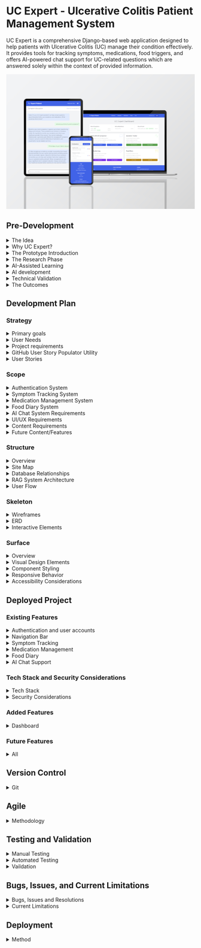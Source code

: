 # UC Expert - Ulcerative Colitis Patient Management System

UC Expert is a comprehensive Django-based web application designed to help patients with Ulcerative Colitis (UC) manage their condition effectively. It provides tools for tracking symptoms, medications, food triggers, and offers AI-powered chat support for UC-related questions which are answered solely within the context of provided information.

![Responsive Mockup](./static/readme_images/Expert-patient-mockup.png)

## Pre-Development

<details>
<summary>The Idea</summary>
<br>
I settled on a challenging goal: create a comprehensive Ulcerative Colitis management tool incorporating advanced AI chat capabilities through a RAG (Retrieval Augmented Generation) system. While RAG might seem "overkill" for the initial scope, it was chosen for:

- Learning opportunity in AI integration
- Future scalability for multiple medical conditions
- Potential for modular reuse
- Enhanced user support capabilities
- Control over LLM responses
<br>
<br>
</details>

<details>
<summary>Why UC Expert?</summary>
<br>
After having conversation with the medical director of InVita intellignece, Mark Sullivan, I noticed a misalignment between doctors and their patients on a particular idea. Mark explained to me how doctors value "Expert Patients". Having a patient who understands their condition well is beneficial to the doctor, as what is reported to them tends to be more accurate and relevant. I did some research among family, friends and peers, and learned that this notion is not realised by many people suffering from some form of affliction that is regularly monitored by their doctor. They feel as though, if anything, they are pushed away from understsnding the exact workings of their condition, and are simply told what to monitor and how to do it. This can work fine for many dilligent patients, but some stated thay feel a disconnect. They want to understand their illness in depth, but may feel "stupid" when speaking to a doctor regarding recent developments in symptoms or things they may think are of note. 

UC expert was born of my own experience in this area and response I received from others. It aims to create expert UC patients by allowing them to interact with an AI, regarding not just general information on the disease, but specific information relating to their current symptoms and state of their condition. They can ask the "stupid" questions they may prefer not to ask their doctor, gain re-assurance on particular issues, gain a deeper understanding of what may be causing them and have a record of symptoms they can then talk more confidently with their doctor about. The AI must re-direct to a mecical professional when the users interaction warrants it.
<br>
<br>
</details>


<details>
<summary>The Prototype Introduction</summary>
<br>
 Before I started the real project I decided to build a prototype using AI. This is a methodology I have adopted that allows me to ideate, validate, and test in a rapid and cutting edge manner. The new capabilities of LLM's and IDE's with native LLM integration allow for a this novel approach, which provides many advantages. I do initial research on the technologies required to build the app I have in mind, as you would expect. However, I then use this research to develop a comprehensive pseudocode style plan that will prompt an IDE native LLM to build the app. Once the prototype is complete I can quickly alter elements, iterate on possible features or improve existing ones, all while testing it's capabilities to see if it is performing as I expect. This allows me to interact with any product idea I have very quickly. It leads to rapid itterations and more detailed plans including refactoring before I have even written a line of code. I can then use the prototype as a basis to develop the app with minimal AI assitance, as I did with this project. It is a great way to learn a new technology. You gain an understanding of it's architecture and core pinciples without worrying about having to learn the detailed syntax of a particular function, that upon later testing turns out to be reduntant or unused by the user. 
<br>
<br>
</details>


<details>
<summary>The Research Phase</summary>
<br>

- Studied RAG system implementations by watching videos and reading langchain documentation.
- Explored Django best practices and watched tutorials on django architecture and implementation.
- Investigated AI integration options (Local/API and Model choice).
<br>
<br>
</details>


<details>
<summary>AI-Assisted Learning</summary>
<br>

- Used Claude AI for development planning.
- Leveraged Cursor.directory for Django best practice prompts.
- Created comprehensive prompts covering:

    - Django architecture
    - LangChain integration
    - RAG system implementation
    - Tailwind CSS styling
    - Database ERD
<br>
<br>
</details>


<details>
<summary>AI development</summary>
<br>
Used AI native Cursor IDE to develop the prototype. The main body of this took around an hour. I then developed it further by adding features and refinements until I was happy with it as a proof of concept. 

It can be found here https://github.com/GuyMitchy/Expert-Patient
<br>
<br>
</details>

<details>
<summary>Technical Validation</summary>
<br>

- Tested RAG using Ollama locally
- Verified basic Django structure
- Validated database relationships
- Assessed UX/UI concepts

<br>
</details>

<details>
<summary>The Outcomes</summary>
<br>

- Gained a deeper understanding of django project architecture
- Vaildated proof of concept and viabilty as a potential capstone project candidate.
- Prototype acts as a roadmap and development guide
- Learning opportunity - Native AI with indexed codebase allows me to question "how and why" things are working as they do. Learning as the AI explains syntax and implementation details. 
- LLM monitoring and assesment - Gained a deeper understanding on the capabilty of LLM's. Upon asking for explanations you realise the mistakes it makes (usually overcomplicating things), learning from it's mistakes like I would learn from my own.
- Deeper understanding of the importance of comprehensive planning, realisation that "It's all in the planning"

Once the prototype was complete and my assemment on viabilty was made I chose to proceed with the project.
<br>
<br>
</details>


## Development Plan

### Strategy

<details>
<summary>Primary goals</summary>

<br>

- Help UC patients track and manage their condition effectively by tracking symptoms, medications and Foods.
- Allow users to interact with a chatbot regarding their condition in order to become an expert patient.
- Focus on creating a reliable, easy-to-use health management tool.
- Enable data-driven conversations with healthcare providers by having a record of their condition.
<br>
<br>
</details>

<details>
<summary>User Needs</summary>
<br>

- Record and track my symptoms
- Manage my medication regimen
- Get reliable information about my condition
- Track my food intake and understand how it affects my condition
- Have secure access to my medical information
- Have the AI understand my specific condition
- Trust the AI's information
- Have the AI to maintain conversation context
<br>
<br>
</details>

<details>
<summary>Project requirements</summary>
<br>
The project requirements were taken from the assesment criteria located here (https://docs.google.com/document/d/1hqYa0lJszFtzzyRbjH-BKj2ng5XkNX7oukh9kXo-UM4/edit?tab=t.0)
<br>
<br>
</details>

<details>
<summary>GitHub User Story Populator Utility</summary>
<br>
To efficiently manage the user story development process I created a utility to automatically generate GitHub issues from user stories in .yaml format (https://github.com/GuyMitchy/github-user-story-populator).

This automated approach allowed for:

- Consistent issue formatting
- Automatic label application (Must Have, Should Have, etc.)
- Creation of task checkboxes for acceptance criteria
- Improved development workflow
<br>
<br>
</details>

<details>
<summary>User Stories</summary>

 #### user_stories.yaml

```yaml
stories:
  - type: Feature
    title: "Symptom Logging System"
    as_a: "UC patient"
    i_want: "to record and track my symptoms"
    so_that: "I can monitor my condition's progression and share accurate information with my healthcare providers"
    priority: "Must Have"
    labels: ["Must Have", "User"]
    acceptance_criteria:
      - "Can select from predefined symptom types (pain, blood, urgency, fatigue, joint pain, diarrhoea, other)"
      - "Can rate severity on a 1-5 scale"
      - "Can add descriptive notes about symptoms"
      - "Can set the date of symptoms"
      - "Can view a list of recorded symptoms"
      - "Can edit or delete existing symptom entries"

  - type: Feature
    title: "Medication Management System"
    as_a: "UC patient"
    i_want: "to manage my medication regimen"
    so_that: "I can maintain consistent treatment and track the effectiveness of different medications"
    priority: "Must Have"
    labels: ["Must Have", "User"]
    acceptance_criteria:
      - "Can add new medications with name, dosage, and frequency"
      - "Can specify medication start date"
      - "Can mark medications as active/inactive"
      - "Can add notes about medications"
      - "Can view complete medication history"
      - "Can edit medication details"
      - "Can delete medication entries"

  - type: Feature
    title: "Basic AI Chat Support"
    as_a: "UC patient"
    i_want: "to get reliable information about my condition"
    so_that: "I can make informed decisions about my daily health management"
    priority: "Must Have"
    labels: ["Must Have", "User"]
    acceptance_criteria:
      - "Can start new conversations with custom titles"
      - "Can receive responses based on verified UC information"
      - "Can view chat history"
      - "Receives emergency guidance for severe symptoms"
      - "Gets redirected to healthcare providers when appropriate"
      - "Can access previous conversations"

  - type: Feature
    title: "Personalized AI Responses"
    as_a: "UC patient"
    i_want: "the AI to understand my specific condition"
    so_that: "I can receive relevant and personalized guidance for my unique situation"
    priority: "Must Have"
    labels: ["Must Have", "User"]
    acceptance_criteria:
      - "AI references user's current medications in responses"
      - "AI considers user's symptom history when giving advice"
      - "AI provides personalized recommendations based on user data"
      - "AI maintains medical context throughout conversation"
      - "AI flags concerning symptom patterns"
      - "AI avoids contradicting user's current treatment plan"

  - type: Feature
    title: "Food Diary Management"
    as_a: "UC patient"
    i_want: "to track my food intake and its effects"
    so_that: "I can identify trigger foods and maintain a diet that minimizes flare-ups"
    priority: "Must Have"
    labels: ["Must Have", "User"]
    acceptance_criteria:
      - "Can log meals with date and time"
      - "Can specify food items consumed"
      - "Can mark foods as 'safe' or 'trigger'"
      - "Can note specific reactions to foods"
      - "Can view food diary history"
      - "Can identify trigger foods through history"
      - "Can edit or delete food diary entries"

  - type: Feature
    title: "User Authentication System"
    as_a: "UC patient"
    i_want: "secure access to my medical information"
    so_that: "I can maintain privacy and confidentiality of my health data"
    priority: "Must Have"
    labels: ["Must Have", "User"]
    acceptance_criteria:
      - "Can register for an account"
      - "Can log in securely"
      - "Can log out"
      - "Can only access own medical data"
      - "Has persistent data across sessions"

  - type: Feature
    title: "Conversation Management"
    as_a: "UC patient"
    i_want: "to organize and review my AI conversations"
    so_that: "I can easily reference previous advice and track my health-related questions over time"
    priority: "Should Have"
    labels: ["Should Have", "User"]
    acceptance_criteria:
      - "Can create titled conversations"
      - "Can view list of all conversations"
      - "Can navigate between different conversations"
      - "Can see timestamp for each message"
      - "Can identify bot vs user messages"

  - type: Feature
    title: "AI Knowledge Verification"
    as_a: "UC patient"
    i_want: "to trust the AI's information"
    so_that: "I can confidently use its guidance in managing my condition"
    priority: "Should Have"
    labels: ["Should Have", "User"]
    acceptance_criteria:
      - "AI clearly indicates when information is not available"
      - "AI provides consistent answers to similar questions"
      - "AI acknowledges medical disclaimer when appropriate"
      - "AI maintains professional medical terminology"
      - "AI correctly categorizes symptom severity"

  - type: Feature
    title: "AI Chat Context Management"
    as_a: "UC patient"
    i_want: "the AI to maintain conversation context"
    so_that: "I can have more meaningful and coherent discussions about my health concerns"
    priority: "Could Have"
    labels: ["Could Have", "User"]
    acceptance_criteria:
      - "AI remembers previous questions in conversation"
      - "AI can reference earlier parts of conversation"
      - "AI maintains consistent advice throughout chat"
      - "AI can clarify previous responses"
      - "AI can update responses based on new information"

  - type: Feature
    title: "Out of Scope Features"
    as_a: "Developer"
    i_want: "to document features that won't be implemented"
    so_that: "we can maintain clear project boundaries"
    priority: "Wont Have"
    labels: ["Wont Have", "Developer"]
    acceptance_criteria:
      - "Medication reminders/scheduling"
      - "Direct healthcare provider communication"
      - "File upload for medical documents"
      - "Medication interaction checking"
      - "Integration with medical devices/apps"
      - "Real-time symptom alerts"
      - "Automated meal planning"
      - "Social features or community support"
      - "Integration with electronic health records"


     
  # LO1: Agile Planning and Design
  - type: Feature
    title: "Front-End Design Implementation"
    as_a: "Developer"
    i_want: "to implement accessible and responsive front-end design"
    so_that: "the application meets WCAG guidelines and provides a consistent user experience"
    priority: "Must Have"
    labels: ["Must Have", "Developer"]
    acceptance_criteria:
      - "Implement semantic HTML5 elements throughout (header, nav, main, footer, etc.)"
      - "Pass WCAG validation with no errors"
      - "Implement responsive design using CSS Grid/Flexbox/Media Queries"
      - "Ensure consistent styling across all pages"
      - "Verify functionality across different screen sizes (mobile, tablet, desktop)"
      - "Implement clear navigation structure"
      - "Use Bootstrap or custom CSS framework consistently"

  - type: Feature
    title: "Database Structure Implementation"
    as_a: "Developer"
    i_want: "to implement a Django database-backed application"
    so_that: "data can be efficiently managed and stored"
    priority: "Must Have"
    labels: ["Must Have", "Developer"]
    acceptance_criteria:
      - "Configure Django application with PostgreSQL database"
      - "Create at least one custom model meeting project requirements"
      - "Implement proper field types and relationships"
      - "Configure model constraints and validation"
      - "Implement efficient database queries using Django's ORM"
      - "Document model relationships in README"

  - type: Feature
    title: "Agile Project Management Implementation"
    as_a: "Developer"
    i_want: "to maintain an active Agile project management system"
    so_that: "project progress is tracked and documented"
    priority: "Must Have"
    labels: ["Must Have", "Developer"]
    acceptance_criteria:
      - "Set up project board (GitHub Projects or similar)"
      - "Create and maintain user stories with clear acceptance criteria"
      - "Link all stories to project goals"
      - "Update board regularly showing sprint progress"
      - "Document Agile process in README"
      - "Include screenshots of board progression"

  - type: Feature
    title: "Code Quality Standards"
    as_a: "Developer"
    i_want: "to implement high-quality Python code"
    so_that: "the application is maintainable and reliable"
    priority: "Must Have"
    labels: ["Must Have", "Developer"]
    acceptance_criteria:
      - "Implement custom Python logic with compound statements"
      - "Follow PEP 8 style guidelines"
      - "Use consistent naming conventions (snake_case for Python)"
      - "Include comprehensive docstrings for all functions/classes"
      - "Add explanatory comments for complex logic"
      - "Maintain consistent indentation"
      - "Use descriptive variable and function names"

  - type: Feature
    title: "UX Design Documentation"
    as_a: "Developer"
    i_want: "to document the UX design process"
    so_that: "design decisions are clearly understood"
    priority: "Must Have"
    labels: ["Must Have", "Developer"]
    acceptance_criteria:
      - "Create wireframes for all pages (mobile and desktop)"
      - "Develop visual mockups showing color schemes"
      - "Document user stories and acceptance criteria"
      - "Include design process reasoning in README"
      - "Document all major design changes and rationale"
      - "Include sitemap or information architecture diagram"

  # LO2: Data Model and Business Logic
  - type: Feature
    title: "Database Development"
    as_a: "Developer"
    i_want: "to implement a consistent database structure"
    so_that: "data integrity is maintained"
    priority: "Must Have"
    labels: ["Must Have", "Developer"]
    acceptance_criteria:
      - "Design normalized database schema"
      - "Document table relationships with ERD"
      - "Implement appropriate data types and constraints"
      - "Create and maintain database migrations"
      - "Document database schema in README"
      - "Implement proper indexes for performance"

  - type: Feature
    title: "Enhanced CRUD Implementation"
    as_a: "Developer"
    i_want: "to implement comprehensive CRUD functionality"
    so_that: "users can effectively manage data"
    priority: "Must Have"
    labels: ["Must Have", "Developer"]
    acceptance_criteria:
      - "Implement Create operations with validation"
      - "Implement Read operations with filtering/search"
      - "Implement Update operations with validation"
      - "Implement Delete operations with confirmation"
      - "Add success/error messages for all operations"
      - "Implement proper access controls for each operation"
      - "Add defensive programming checks"

  - type: Feature
    title: "User Notification System"
    as_a: "Developer"
    i_want: "to implement a comprehensive notification system"
    so_that: "users are informed of relevant changes"
    priority: "Must Have"
    labels: ["Must Have", "Developer"]
    acceptance_criteria:
      - "Implement real-time/near-real-time notifications"
      - "Show success messages for all CRUD operations"
      - "Implement error notifications"
      - "Create notification queue system"
      - "Allow users to manage notification preferences"
      - "Ensure notifications are user-specific"
      - "Document notification types in README"

  - type: Feature
    title: "Form Implementation"
    as_a: "Developer"
    i_want: "to implement validated forms"
    so_that: "data integrity is maintained"
    priority: "Must Have"
    labels: ["Must Have", "Developer"]
    acceptance_criteria:
      - "Implement Django forms for all data entry"
      - "Add client-side validation where appropriate"
      - "Implement server-side validation"
      - "Show clear error messages"
      - "Style forms consistently"
      - "Make forms accessible (ARIA labels, etc.)"
      - "Handle form submission errors gracefully"

  # LO3: Authentication and Authorization
  - type: Feature
    title: "Enhanced Authentication System"
    as_a: "Developer"
    i_want: "to implement a secure authentication system"
    so_that: "user access is properly controlled"
    priority: "Must Have"
    labels: ["Must Have", "Developer"]
    acceptance_criteria:
      - "Implement secure user registration"
      - "Create role-based login system"
      - "Add password reset functionality"
      - "Implement email verification"
      - "Show clear login state indicators"
      - "Protect routes based on authentication"
      - "Implement proper session management"
      - "Add secure password handling"
      - "Document authentication flow in README"

  # LO4: Testing
  - type: Feature
    title: "Comprehensive Testing Implementation"
    as_a: "Developer"
    i_want: "to implement thorough testing"
    so_that: "application reliability is verified"
    priority: "Must Have"
    labels: ["Must Have", "Developer"]
    acceptance_criteria:
      - "Write Python unit tests for models"
      - "Create view tests for all CRUD operations"
      - "Implement form validation tests"
      - "Create JavaScript tests (if applicable)"
      - "Document manual testing procedures"
      - "Include testing coverage report"
      - "Document all testing in README"

  # LO5: Version Control
  - type: Feature
    title: "Enhanced Version Control"
    as_a: "Developer"
    i_want: "to maintain proper version control"
    so_that: "code changes are tracked securely"
    priority: "Must Have"
    labels: ["Must Have", "Developer"]
    acceptance_criteria:
      - "Write meaningful commit messages"
      - "Make regular, atomic commits"
      - "Use feature branches for development"
      - "Implement proper .gitignore"
      - "Secure sensitive information"
      - "Document branching strategy"
      - "Maintain clean commit history"

  # LO6: Deployment
  - type: Feature
    title: "Enhanced Deployment Process"
    as_a: "Developer"
    i_want: "to implement secure deployment procedures"
    so_that: "the application runs correctly in production"
    priority: "Must Have"
    labels: ["Must Have", "Developer"]
    acceptance_criteria:
      - "Deploy successfully to cloud platform"
      - "Configure production database"
      - "Set up environment variables"
      - "Disable Debug mode in production"
      - "Implement proper error handling"
      - "Document deployment process"
      - "Configure static file serving"
      - "Set up proper logging"
      - "Implement backup procedures"

  # LO7: Custom Data Models
  - type: Feature
    title: "Enhanced Custom Data Model"
    as_a: "Developer"
    i_want: "to implement custom data models"
    so_that: "specific project requirements are met"
    priority: "Must Have"
    labels: ["Must Have", "Developer"]
    acceptance_criteria:
      - "Design models to fit project needs"
      - "Implement proper model relationships"
      - "Add custom model methods"
      - "Create model managers where needed"
      - "Document model architecture"
      - "Implement proper validation"
      - "Add custom querysets if required"
```
<br>
<br>
</details>

</details>

### Scope

<details>
<summary>Authentication System</summary>
<br>

- Django AllAuth Authentication
- Email-based registration and login (remove username)
- Password validation
- Session management
- Access control to personal data
<br>
<br>
</details>


<details>
<summary>Symptom Tracking System</summary>
<br>

This system will enable UC patients to maintain a comprehensive log of their symptoms for monitoring disease progression and sharing with healthcare providers. The structured format ensures consistent tracking of critical health indicators.
<br>

#### Model

```python
Required Fields:
- User (ForeignKey)
- Date (DateField)
- Type (CharField with choices):
    - Abdominal Pain
    - Blood in Stool
    - Urgency
    - Diarrhoea
    - Fatigue
    - Joint Pain
    - Other
- Severity (IntegerField 1-5):
    - Very Mild
    - Mild
    - Moderate
    - Severe
    - Very Severe
- Description (TextField)
```
<br>
<br>
</details>

<details>
<summary>Medication Management System</summary>
<br>
This system will help patients track their UC medication regimen, ensuring accurate records of current and historical treatments. It supports all major UC medication categories and various dosing schedules.
<br>
```python
Required Fields:
- User (ForeignKey)
- Name (CharField with categories):
    - 5-ASAs
    - Corticosteroids
    - Immunomodulators
    - Biologics
    - JAK Inhibitors
- Dosage (CharField)
- Frequency (CharField with choices):
    - Daily
    - Twice Daily
    - Three Times Daily
    - Four Times Daily
    - Weekly
    - Every Other Week
    - Monthly
    - As Needed
- Start Date (DateField)
- Active Status (BooleanField)
- Notes (TextField)
```
<br>
<br>
</details>


<details>
<summary>Food Diary System</summary>
<br>

This system allows patients to monitor their diet and identify potential trigger foods. It includes detailed timing and portion information to help establish patterns between diet and symptoms.
<br>
 
```python
Required Fields:
- User (ForeignKey)
- Date (DateTimeField)
- Eaten At (TimeField)
- Meal Type (CharField):
    - Breakfast
    - Lunch
    - Dinner
    - Snack
- Food Name (CharField)
- Portion Size (CharField)
- Is Trigger (BooleanField)
- Notes (TextField)
```
<br>
<br>
</details>


<details>
<summary>AI Chat System Requirements</summary>
A context-aware chat system that provides personalized UC management guidance based on user data and verified medical information.
<br>

#### Conversation Management
```python
Required Fields:
- User (ForeignKey)
- Title (CharField)
- Created/Updated timestamps
```

#### Message Management
```python
Required Fields:
- Conversation (ForeignKey)
- Content (TextField)
- Is Bot (BooleanField)
- Created timestamp
```

#### RAG System Requirements
- Knowledge Base Content:
  - UC medical information
  - Medication details
  - Emergency guidance
  - Dietary information
  - Lifestyle management
  
- Vector Database Requirements:
  - Document chunking (250 char chunks)
  - Chunk overlap (25 chars)
  - Embedding storage
  - Efficient retrieval

- Context Management:
  - Verified medical UC knowledge
  - User symptom history
  - Current medications
  - Recent food entries
  - Conversation history

<br>
<br>
</details>


<details>
<summary>UI/UX Requirements</summary>

#### Navigation
- Fixed top navigation bar
- Mobile-responsive menu
- Quick access to main features through dashboard cards
- Consistent back navigation

#### Forms
- Clear error messages
- Input validation
- Date selection controls
- Mobile-friendly inputs

#### Lists and History Views
- Chronological ordering
- Filtering capabilities
- Clear data presentation
- Edit/Delete functionality

#### Responsive Design
- Mobile-first approach
- Tailwind breakpoints:
  - md: 768px
<br>
<br>
</details>


<details>
<summary>Content Requirements</summary>

#### Medical Knowledge Base
- Markdown format for reliable vector storage and retrieval
- Core UC information
- Medication details and usage
- Emergency response guidance
- Dietary recommendations
- Lifestyle management advice

#### User Guidance
- Feature usage instructions
- Data entry guidelines
- Emergency information
- Privacy policies
- Terms of service

#### System Messages
- Welcome messages
- Confirmation alerts
- Error notifications
- Success feedback

<br>
<br>
</details>


<details>
<summary>Future Content/Features</summary>
<br>

- Medication reminders
- Direct healthcare provider communication
- Medical document upload
- Automated meal planning
- Community support features
- Disease state report creation
<br>
<br>
</details>

### Structure
<details>
<summary>Overview</summary> 
<br>

- Dashboard-centered design for quick access to all features.
- Cards to decribe and navigate to each feature.
- Clear navigation to each section always available via navbar.
- Consistent layout across all features.
- Footer section providing usage information, policies and disclaimers.
- Data entry forms(add, delete and edit) for each feature
- Historical list pages for each feature.
- Chat windows for each conversation with persistent chat history.
<br>
<br>
</details>


<details>
<summary>Site Map</summary>

#### Non-Authenticated
- Landing Page
  - Login
  - Register
  - About UC Expert
  - Privacy Policy

#### Authenticated Users

#### Header
- Logo/Brand
- Navigation Menu
- User Welcome
- Logout Option

#### Dashboard (Home)
- Recent Activity Overview
  - Latest Symptoms (3)
  - Active Medications (3)
  - Recent Foods (3)
- Quick Access Cards
  - Symptom Tracker
  - Medication Log
  - Food Diary
  - Chat with UC Expert

#### Symptom Management
- List View
  - Add new Symptom button - links to form
  - View all Symptoms in reverse order
  - Edit/Delete buttons - link to forms
  - Add confirmation
  - Delete Confirmation

#### Medication Management
- List View
  - Add New Medication button - links to form
  - View All Medications in reverse order
  - Active/Inactive Filter - shows greyed if inactive
  - Edit/Delete buttons - link to forms
  - Add confirmation
  - Delete Confirmation

#### Food Diary
- List View
  - Add New Entry - link to form
  - View All Entries in reverse order
  - Edit/Delete buttons - link to forms
  - Add confirmation
  - Delete Confirmation

#### Chat System
- List View
  - Start New Converstion
  - View Previous Conversations in reverse order
  - Delete button - links to form
- Chat Detail
  - Chat window
  - Message History
  - Message Input Area
  - Back to conversations button - links to list view
<br>
<br>
</details>


<details>
<summary>Database Relationships</summary>
<br>

```
User
└── Symptoms (One-to-Many)
└── Medications (One-to-Many)
└── Foods (One-to-Many)
└── Conversations (One-to-Many)
    └── Messages (One-to-Many)
```
<br>
<br>
</details>


<details>
<summary>RAG System Architecture</summary>
<br>

```
knowledge/
├── manager.py (Singleton Pattern)
│   ├── RAGManager
│   │   ├── _instance (Single RAG instance)
│   │   ├── get_instance() (Get/create RAG instance)
│   │   └── cleanup() (Resource management)
│   └── with_rag decorator (Handles RAG instance injection)
│
├── rag_setup.py (System Configuration)
│   └── UCExpertRAG
│       ├── __init__
│       │   ├── OpenAI embeddings setup
│       │   ├── Pinecone vector store initialization
│       │   └── Chat prompt template configuration
│       ├── initialize_documents()
│       │   ├── Document loading
│       │   ├── Text splitting (250 char chunks)
│       │   └── Vector store population
│       ├── get_diverse_documents()
│       │   └── Similarity search functionality
│       └── get_response()
│           ├── Context building
│           ├── Response generation
│           └── Error handling
│
└── docs/
    └── core_knowledge.md
        ├── Emergency Information
        ├── Symptoms
        ├── Monitoring
        ├── Diet
        ├── Lifestyle
        ├── Support
        └── Medications
```

### RAG System Data Flow
1. Initialization
   ```python
   # Single instance creation via decorator
   @with_rag
   def send_message(request, conversation_id, rag=None):
       # rag parameter automatically injected
   ```

2. Knowledge Processing
   ```python
   # Document processing
   text_splitter = RecursiveCharacterTextSplitter(
       chunk_size=250,
       chunk_overlap=25,
       separators=["\n## ", "\n### ", "\n", " ", ""]
   )
   ```

3. Context Building
   ```python
   # User context structure
   user_context = """
   User Context:
   - Recent Symptoms
   - Current Medications
   - Food Diary Entries
   
   Conversation History:
   - Previous Messages
   """
   ```

4. Response Generation Pipeline
```mermaid
graph TD
    %% Entry Point
    Start[/User Sends Message/]:::blackText --> Decorator[with_rag Decorator]:::blackText
    Decorator --> CheckInstance{RAG Instance <br/>Exists?}:::blackText
    
    %% RAGManager Singleton
    CheckInstance -->|No| Init[Initialize UCExpertRAG]:::blackText
    Init --> InitEmbed[Setup OpenAI Embeddings]:::blackText
    InitEmbed --> InitLLM[Initialize ChatGPT]:::blackText
    InitLLM --> InitPine[Connect to Pinecone]:::blackText
    InitPine --> DefinePrompt[Define Base Prompt Template]:::blackText
    DefinePrompt --> CheckVS{Vector Store Empty?}:::blackText
    
    CheckVS -->|Yes| LoadDocs[Load Documents]:::blackText
    LoadDocs --> SplitDocs[Split Documents]:::blackText
    SplitDocs --> CreateEmbed[Create Embeddings]:::blackText
    CreateEmbed --> StoreVecs[Store in Pinecone]:::blackText
    StoreVecs --> RAGInstance[RAG Instance Ready]
    
    CheckVS -->|No| RAGInstance
    CheckInstance -->|Yes| RAGInstance
    
    %% Query Processing
    RAGInstance --> SimSearch[Similarity Search]:::blackText
    SimSearch --> RetrieveContext[Retrieve Relevant Documents]:::blackText
    
    %% Context Building in Parallel
    RAGInstance --> BuildContext[Build User Context]:::blackText
    BuildContext --> GetSymptoms[Get Recent Symptoms]:::blackText
    BuildContext --> GetMeds[Get Active Medications]:::blackText
    BuildContext --> GetFood[Get Food Diary]:::blackText
    BuildContext --> GetHistory[Get Chat History]:::blackText
    
    %% Combine Everything
    RetrieveContext --> FormatPrompt[Format Complete Prompt]:::blackText
    BuildContext --> FormatPrompt
    FormatPrompt --> CombineElements[Combine:<br/>1. Base Template<br/>2. Retrieved Context<br/>3. User Context<br/>4. Chat History<br/>5. User Question]:::blackText
    CombineElements --> SendToLLM[Send to ChatGPT]:::blackText
    SendToLLM --> SaveMsg[Save Message]:::blackText
    SaveMsg --> End[/End/]:::blackText
    
    %% Styling
    classDef init fill:#e1f5fe,stroke:#01579b
    classDef singleton fill:#f3e5f5,stroke:#4a148c
    classDef context fill:#fff3e0,stroke:#e65100
    classDef process fill:#e8f5e9,stroke:#1b5e20
    classDef prompt fill:#fce4ec,stroke:#880e4f
    classDef blackText color:black
    
    class Start,End process
    class Decorator,CheckInstance,Init,InitEmbed,InitLLM,InitPine singleton
    class CheckVS,LoadDocs,SplitDocs,CreateEmbed,StoreVecs init
    class BuildContext,GetSymptoms,GetMeds,GetFood,GetHistory context
    class DefinePrompt,FormatPrompt,CombineElements prompt
    class SimSearch,RetrieveContext,SendToLLM,SaveMsg process

    
```

5. Resource Management
   ```python
   # Cleanup on shutdown
   atexit.register(RAGManager.cleanup)
   ```

6. Error Handling
   ```python
   try:
       response = rag.get_response(
           question=user_message,
           user_info=user_context,
           conversation_history=conversation_history
       )
   except Exception as e:
       # Error handling and logging
   ```
<br>
<br>
</details>


<details>
<summary>User Flow</summary>
<br>

1. Authentication
   - Register/Login
   - Redirect to Dashboard

2. Dashboard Navigation
   - Overview of recent data
   - Access to main features

3. Feature Workflows
   - List View Entry
   - Create New Entry
   - View/Edit Details
   - Delete Confirmation

4. Chat Interaction
   - Start/Continue Conversation
   - Receive Contextual Responses
   - Emergency Guidance When Needed
<br>
<br>
</details>

### Skeleton
<details>
<summary>Wireframes</summary>
<br>

![Desktop](static/readme_images/desktop_wireframe.png)

![Mobile](static/readme_images/mobile_wireframe.png)
<br>
<br>
</details>

<details>
<summary>ERD</summary>


```mermaid
erDiagram
    User ||--o{ Symptom : logs
    User ||--o{ Medication : manages
    User ||--o{ Conversation : has
    User ||--o{ FoodDiary : records
    Conversation ||--o{ Message : contains

    User {
        int id PK
        string username
        string email
        string password
    }

    Symptom {
        int id PK
        int user_id FK
        date date
        string type
        int severity
        text description
    }

    Medication {
        int id PK
        int user_id FK
        string name
        string dosage
        string frequency
        date start_date
        boolean active
        text notes
        datetime created_at
        datetime updated_at
    }

    FoodDiary {
        int id PK
        int user_id FK
        datetime eaten_at
        string meal_type
        string food_name
        string portion_size
        boolean is_trigger
        text notes
        datetime created_at
        datetime updated_at
    }

    Conversation {
        int id PK
        int user_id FK
        string title
        datetime created_at
        datetime updated_at
    }

    Message {
        int id PK
        int conversation_id FK
        text content
        boolean is_bot
        datetime created_at
    }
   ```
<br>
<br>
</details>

<details>
<summary>Interactive Elements</summary>

#### Buttons
- Primary Actions (Add, edit, save)
- Secondary Actions (Cancel, Back)
- Destructive Actions (Delete)
- Icon Buttons (Edit, Delete)

#### Forms
- Text Inputs
- Select Dropdowns
- Date/Time Pickers
- Checkboxes
- Text Areas

### Feedback Elements
- Success Messages
- Error Alerts
- Loading States
- Confirmation Dialogs

<br>
<br>
</details>

### Surface

<details>
<summary>Overview</summary>
<br>

- Medical-inspired blue color scheme for professionalism and trust
- High contrast for readability
- Clear visual feedback for user actions
- Consistent use of Tailwind CSS for styling
- Familiar chat window with colour coded message boxes

</details>

<details>
<summary>Visual Design Elements</summary>

#### Color Palette
```css
Primary Colors:
- Medical Blue: #2563eb (Tailwind blue-600)
- White: #ffffff
- Success Green: #16a34a (Tailwind green-600)
- Warning Yellow: #ca8a04 (Tailwind yellow-600)
- Error Red: #dc2626 (Tailwind red-600)

Background Colors:
- Light Gray: #f3f4f6 (Tailwind gray-100)
- Card White: #ffffff
- Hover States: #1d4ed8 (Tailwind blue-700)

Message Colors:
- Bot Message: #dbeafe (Tailwind blue-100)
- User Message: #dcfce7 (Tailwind green-100)
```

#### Typography
Using Tailwind's default font stack:
```css
- Headings: font-bold
- Body Text: font-normal
- Navigation: font-medium
- Form Labels: font-medium
```
<br>
<br>
</details>

<details>
<summary>Component Styling</summary>

##### Cards
- White background
- Shadow effect
- Rounded corners
- Hover state with increased shadow
- Transition effects

##### Forms
- Input fields with rounded borders
- Focus states with blue outline
- Clear error states with red highlighting
- Success states with green confirmation

##### Buttons
Primary:
- Blue background
- White text
- Hover darkening
- Rounded corners

Secondary:
- White background
- Gray border
- Blue text
- Hover background light blue

Destructive:
- Red background
- White text
- Hover darkening

<br>
<br>
</details>

<details>
<summary>Responsive Behavior</summary> 

#### Mobile Adaptations
- Stack layouts vertically
- Simplify navigation to burger menu

#### Desktop Enhancements
- Multi-column layouts
- Hover effects
- Extended navigation
<br>
<br>
</details>

<details>
<summary>Accessibility Considerations</summary>


#### Color Contrast
- All text meets WCAG 2.1 requirements
- Clear distinction between interactive elements
- No color-only information indicators

#### Interactive Elements
- Clear focus states
- Adequate sizing for touch targets
- Consistent interaction patterns

#### Text Readability
- Sufficient font sizes
- Adequate line spacing
- Proper contrast ratios
<br>
<br>
</details>


## Deployed Project 

### Existing Features

<details>
<summary>Authentication and user accounts</summary>

<br>

- Persistent user accounts with authentication
- Styled login page 
- Register as a new user with password verification
- Styled register page
- Styled sign out page with confirmation
- Welcome message

![Sign In](./static/readme_images/sign_in.png)
![Register](./static/readme_images/sign_up.png)
![Welcome Message](./static/readme_images/welcome.png)
<br>
<br>
</details>

<details>
<summary>Navigation Bar</summary>
<br> 

- Permanent navigation bar with links to dashboard and all list pages for each feature.
- Mobile burger menu for hidden navigation
- Sliding mobile navigation menu

![Desktop Navbar](./static/readme_images/navbar.png)
![Mobile Nav Menu](./static/readme_images/mobile_nav_menu.png)
![Mobile Burger Menu](./static/readme_images/burger.png)


<br>
</details>

<details>
<summary>Symptom Tracking</summary>
<br>

- Log symptoms with type, severity, and description
- Date-based tracking
- Visual severity indicators
- Edit and delete functionality
- Historical list view of symptoms

![Symtom List](./static/readme_images/symptom_list.png)
![Add Symptom](./static/readme_images/add_symptom.png)
<br>
<br>
</details>

<details>
<summary>Medication Management</summary>
<br>
 
- Comprehensive medication database
- Track active and previous medications
- Record dosage and frequency
- Medication history view
- Edit and delete functionality

![Medication List](./static/readme_images/medication_list.png)
![Add Medication](./static/readme_images/add_medication.png)
<br>
<br>
</details>

<details>
<summary>Food Diary</summary>
<br>

- Log meals with date and time
- Identify trigger foods
- Track portion sizes
- Add notes about reactions
- View food history
- Edit and delete functionality

![Food Diary List](./static/readme_images/food_list.png)
![Add Food](./static/readme_images/add_food.png)
<br>
<br>
</details>

<details>
<summary>AI Chat Support</summary>
<br>

- UC-specific knowledge base
- Context-aware responses
- Emergency guidance for severe symptoms
- Conversation history as context
- Personalized responses based on user data

ADD IMAGE HERE
<br>
<br>
</details>

### Tech Stack and Security Considerations

<details>
<summary>Tech Stack</summary>
<br>

#### Backend

- Django 5.1.3: Primary web framework
- Python: Core programming language
- PostgreSQL: Production database
- SQLite: Development database
- OpenAI API (GPT-4): LLM for chat responses
- Pinecone: Vector database for RAG system
- Django AllAuth: Authentication system

#### Frontend

- HTML5: Semantic markup
- Tailwind CSS: Utility-first styling
- JavaScript: Interactive elements
- WhiteNoise: Static file serving

#### Development Tools

- dj-database-url: Database configuration
- python-dotenv: Environment management
- Django Debug Toolbar: Development debugging

#### RAG System Components

- LangChain: RAG implementation framework
- OpenAI Embeddings: Document vectorization
- Pinecone Vector Store: Vector storage and retrieval
- RecursiveCharacterTextSplitter: Document chunking
- ChatPromptTemplate: Response generation

#### Deployment

- Heroku: Cloud platform hosting
- Gunicorn: WSGI HTTP Server
- WhiteNoise: Static file serving in production

<br>
<br>
</details>

<details>
<summary>Security Considerations</summary>
<br>

#### Authentication & Authorization

- Email-based authentication using Django AllAuth
- Login required mixins for all views
- User-specific querysets ensuring data isolation
- CSRF protection enabled globally
- Secure password hashing with Django's auth system

#### Data Protection

- User data segregation through ForeignKey relationships
- Database access controlled through Django ORM
- Sensitive settings stored as environment variables
- Debug mode disabled in production

#### API Security

- OpenAI API key secured in environment variables
- Pinecone API key protected in environment variables
- RAG system access controlled through decorators

#### Form Security

- Server-side validation on all forms
- Client-side validation for better UX on date entry
- XSS protection through Django's template system
- Secure file upload handling

#### Deployment Security

- SECRET_KEY stored in environment variables
- ALLOWED_HOSTS configured for production
- Secure HTTPS connection enforced
- WhiteNoise for secure static file serving

Chat System Security

- RAG responses limited to verified medical information
- Emergency protocols for severe symptoms
- User data privacy in conversation context
- Proper error handling and logging

<br>
<br>
</details>

### Added Features

<details>
<summary>Dashboard</summary>

This was an additional feature added towards the end of development. I did not identify the need for it in my plan, but decided to add it as it allows users to quickly view their recent data.

- Overview of recent symptoms, medications, and food entries
- Quick access cards to main features
- Status indicators for active medications and recent symptoms

ADD IMAGE HERE
<br>
<br>
</details>

### Future Features

<details>
<summary>All</summary>

- Medication reminders/scheduling (Rag system can currently work out when medication should be taken based on frequency and start date)
- Direct healthcare provider communication
- File upload for medical documents
- Medication interaction checking
- Automated meal planning
- Social features/community support
- Integration with electronic health records
- Symtom report creation
<br>
<br>
</details>


## Version Control

<details>
<summary>Git</summary>

I used Git for version control. I protected the main branch and tried to only work on feature branches to aid in maintaining a clean commit history.

#### Branching Strategy

##### Feature Branches

- Main - Set up intial Django prject structure, Urls and settings
- Database-and-deploy - For switching from sqlLite to Postgres and intial deploy
- home-branch - For home app features
- foods-app - For foods app features
- medication-app - For medication app features
- symptom-app - For symptom app features
- chat-and-rag - For RAG sytem development and chat app features

##### Styling Branches

- Auth-Style-Branch - For styling the AllAuth templates
- styling-branch - For overall styling once the mvp was complete

##### Bug Branches

- deploy-proxy-bug - Branch made for particular proxy bug relating to pinecone on deploy.

##### Cleanup Branch

-cleanup - Branch for cleaning up elements across all features
<br>
<br>
</details>


## Agile

<details>
<summary>Methodology</summary>

TALK ABOUT HOW AGILE WAS USED HERE - Project board etc.
<br>
<br>
</details>



## Testing and Validation

<details>
<summary>Manual Testing</summary>
<br>

Manual testing was conducted on all features across different browsers:

- Chrome
- Firefox
- Safari
- Edge

Test scenarios included:

- Form submissions with valid/invalid data
- Navigation and routing
- User flow through medical/food data entry
- Chat interface responsiveness
- Error message display
- Mobile responsiveness


##### LLM Integration Testing
For the chatbot functionality, which uses OpenAI's API:

- Initial prototype testing was conducted using a local LLM to verify the conversation flow and context management
- Production testing is conducted manually and selectively due to API costs

- Regular manual testing is performed on key conversation paths to ensure:

    - Appropriate medical advice is given
    - Context from user's symptoms and medications is properly incorporated
    - Emergency situations are correctly identified and handled
    - Response formatting and presentation is consistent
<br>
<br>
</details>

<details>
<summary>Automated Testing</summary>
<br>

I implemented comprehensive automated testing using Django's testing framework. Each app has its own test suite focusing on specific functionality:


##### User Authentication and Registration

See tests/test_auth.py

- Signup page functionality
- User registration process
- Login and logout functionality
- Password validation rules
- Email requirement validation
- Authentication state redirects
- Form validation messages
<br>
<br>

![Auth Tests](./static/readme_images/test_results/auth_test.png)

##### Symptoms App

See symptoms/tests.py

- Model creation and validation
- Future date prevention
- CRUD operations (Create, Read, Update, Delete)
- User-specific data access
- Form submission handling
<br>
<br>

![Symptom Tests](./static/readme_images/test_results/symptom_test.png)

##### Medications App

See medications/tests.py

- Model creation and validation
- Medication choice field validation
- Active/inactive status tracking
- Future date prevention
- CRUD operations
- User data isolation
- Form field validation
<br>
<br>

![Medication Tests](./static/readme_images/test_results/medications_test.png)

##### Food Diary App

See foods/tests.py

- Model creation and validation
- Meal type choice validation
- Discomfort scale validation
- Trigger food status tracking
- Date/time field validation
- CRUD operations
- User data isolation
<br>
<br>

![Food Tests](./static/readme_images/test_results/foods_test.png)

##### Chat App

See chat/tests.py

- Conversation model validation
- Message ordering
- User message creation
- Bot message mocking
- CRUD operations for conversations
- User data isolation
<br>
<br>

![Chat Tests](./static/readme_images/test_results/chat_test.png)

<br>
</details>

<details>
<summary>Vaildation</summary>

#### PEP8

I used flake8 to test PEP8 adherence. My code passes on all fronts apart from the RAG_setup.py template prompt. I chose not to split the strings here as the prompt readabilty suffers and makes edits cumbersome. 


#### W3C Markup Validator

Passes all tests.

![W3S](./static/readme_images/test_results/w3.png)

#### Lighthouse

The project scores well on lighthouse. Accessbility warnings on the dashboard for headers not in ascending order, and 4/8 buttons on the cards have low contrast between the text and background. The header issue is is becasue teh dashboard is a table I I considered making the text more bold but decided to keep it as is for styling purposes.

<br>
<br>
</details>


## Bugs, Issues, and Current Limitations
<details>
<summary>Bugs, Issues and Resolutions</summary>
<br>

1. Form handling optimization:
   - Initial issue: Form logic in templates was messy and causing type errors where choices were used in database fields
   - Solution: Implemented "fat models, skinny views, stupid templates" pattern. Moving logic from templates into forms.py
   - Result: Improved code organization, seperation of concerns, maintainability and readabilty.

2. Vector Database Migration:
   - Initial issue: ChromaDB performance on Heroku was casuing multiple instances of the database to be created, increasing memory usage for each site access.
   - Solution: Migrated to Pinecone and vector database cleanup.
   - Result: Improved reliability and scalability

3. Slow inital load time:
   - Initial issue: Website was slow to load home page due to vector database intialisition on access.
   - Solution: Moved database intialisation to send message function.
   - Result: Improved code organization, seperation of concerns, maintainability and readabilty.
   - Future improvement: Move RAG initialisation to chat window load to decrease wait time for first message response.

4. Bug - "Midnight":  
  - Intital issue: "midnight" shows as time for all food entries, followed by the correct user entered time"
  - Solution: Altered datetime field in model to date field only
  - Result: Only user entered time appears

5. Memory Usage Optimization:
  - Initial issue: Memory usage exceeding Heroku's 500MB limit (reaching ~650-680MB) during chat interactions, with memory increasing after each message despite cleanup.
  - Problem identified: Documents were being reinitialized on every message, causing memory accumulation.
  - Solution: Modified RAG system to initialize documents only once when vector store is empty, moved template initialization to correct location in init, and implemented more aggressive cleanup.
  - Result: Proper cleanup after each message, prevention of document reinitialization, better memory management.
  - Future improvement:  Implement batch processing for document chunks or add a timeout mechanism to reinitialize RAG system after periods of inactivity.


<br>
<br>
</details>

<details>
<summary>Current Limitations</summary>

#### Current Limitations

1. Tailwind cdn for development only.
  - Talwind cdn is not reccomended for production purposes. Since this is a development project I haven't installed tailwind using the CLI or set up the tailwind config.js, I will continue using the CDN for now.

</details>


## Deployment

<details>
<summary>Method</summary>
<br>
The application was deployed on Heroku using the following method:

1. Prerequisites:
   - GitHub account
   - Heroku account
   - OpenAI API key
   - Pinecone account and API key

2. Intial sStup:
   - Configure GitHub integration in Heroku dashboard
   - Set up Postgres database through Code institute
   - Configure Pinecone vector database

2. Environment Variables Required:
   - OPENAI_API_KEY
   - SECRET_KEY
   - DATABASE_URL
   - PINECONE_API_KEY

3. Procfile and runtime

3. Deployment Steps:
   - Set debug to false - I used this .env check to automate this:
   
   ```python
   DEBUG = os.path.exists('.env')
   print(f"Debug mode is set to: {DEBUG}")
   ```
   
   ```bash
   # Login to Heroku CLI
   heroku login

   # Set environment variables
   heroku config:set OPENAI_API_KEY=your_key
   heroku config:set SECRET_KEY=your_key
   heroku config:set PINECONE_API_KEY=your_key
   heroku config:set DATABASE_URL=your_key

   # Deploy
   git push heroku main
   ```
<details>
<summary>Live Link</summary>
<br>
The live site can be found here: [Link to be added]
<br>
<br>
</details>


## Credits

<details>
<summary>All</summary>

### Technical Implementation
- Django web framework
- Tailwind CSS for styling
- OpenAI API for chat functionality
- Pinecone for vector database
- Lucide icons for UI elements

### AI Assistance
- Prototype development
- Ideation and problem-solving
- Helped with RAG system development
- Assisted in debugging and optimization

### Tools and Libraries
- Django AllAuth for authentication
- WhiteNoise for static file serving
- dj-database-url for database configuration
- python-dotenv for environment management


</details>



The project uses Django's "fat models, skinny views, stupid templates" philosophy for clean, maintainable code.


Bugs/future 


Fist time you open the menu it isnt animated